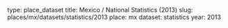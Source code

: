 type: place_dataset
title: Mexico / National Statistics (2013)
slug: places/mx/datasets/statistics/2013
place: mx
dataset: statistics
year: 2013
